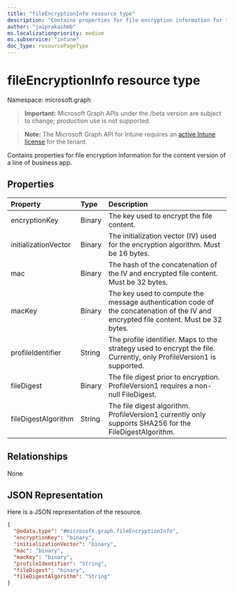 ```yaml
---
title: "fileEncryptionInfo resource type"
description: "Contains properties for file encryption information for the content version of a line of business app."
author: "jaiprakashmb"
ms.localizationpriority: medium
ms.subservice: "intune"
doc_type: resourcePageType
---
```


# fileEncryptionInfo resource type

Namespace: microsoft.graph

> **Important:** Microsoft Graph APIs under the /beta version are subject to change; production use is not supported.

> **Note:** The Microsoft Graph API for Intune requires an [active Intune license](https://go.microsoft.com/fwlink/?linkid=839381) for the tenant.

Contains properties for file encryption information for the content version of a line of business app.

## Properties
|Property|Type|Description|
|:---|:---|:---|
|encryptionKey|Binary|The key used to encrypt the file content.|
|initializationVector|Binary|The initialization vector (IV) used for the encryption algorithm. Must be 16 bytes.|
|mac|Binary|The hash of the concatenation of the IV and encrypted file content. Must be 32 bytes.|
|macKey|Binary|The key used to compute the message authentication code of the concatenation of the IV and encrypted file content. Must be 32 bytes.|
|profileIdentifier|String|The profile identifier. Maps to the strategy used to encrypt the file. Currently, only ProfileVersion1 is supported.|
|fileDigest|Binary|The file digest prior to encryption. ProfileVersion1 requires a non-null FileDigest.|
|fileDigestAlgorithm|String|The file digest algorithm. ProfileVersion1 currently only supports SHA256 for the FileDigestAlgorithm.|

## Relationships
None

## JSON Representation
Here is a JSON representation of the resource.
<!-- {
  "blockType": "resource",
  "@odata.type": "microsoft.graph.fileEncryptionInfo"
}
-->
``` json
{
  "@odata.type": "#microsoft.graph.fileEncryptionInfo",
  "encryptionKey": "binary",
  "initializationVector": "binary",
  "mac": "binary",
  "macKey": "binary",
  "profileIdentifier": "String",
  "fileDigest": "binary",
  "fileDigestAlgorithm": "String"
}
```
